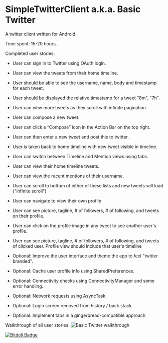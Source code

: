 SimpleTwitterClient a.k.a. Basic Twitter
========================================

A twitter client written for Android.

Time spent: 15-20 hours.

Completed user stories:

- User can sign in to Twitter using OAuth login. 
- User can view the tweets from their home timeline.
- User should be able to see the username, name, body and timestamp for each tweet.
- User should be displayed the relative timestamp for a tweet "8m", "7h".
- User can view more tweets as they scroll with infinite pagination.

- User can compose a new tweet.
- User can click a “Compose” icon in the Action Bar on the top right.
- User can then enter a new tweet and post this to twitter.
- User is taken back to home timeline with new tweet visible in timeline.

- User can switch between Timeline and Mention views using tabs.
- User can view their home timeline tweets.
- User can view the recent mentions of their username.
- User can scroll to bottom of either of these lists and new tweets will load ("infinite scroll")

- User can navigate to view their own profile
- User can see picture, tagline, # of followers, # of following, and tweets on their profile.
- User can click on the profile image in any tweet to see another user's profile.
- User can see picture, tagline, # of followers, # of following, and tweets of clicked user. Profile view should include that user's timeline


- Optional: Improve the user interface and theme the app to feel "twitter branded".
- Optional: Cache user profile info using SharedPreferences.
- Optional: Connectivity checks using ConnectivityManager and some error handling.
- Optional: Network requests using AsyncTask.
- Optional: Login screen removed from history / back stack.

- Optional: Implement tabs in a gingerbread-compatible approach

Walkthrough of all user stories: 
![Basic Twitter walkthrough](simplertwitterclient5.gif)


[![Bitdeli Badge](https://d2weczhvl823v0.cloudfront.net/debangsu/simpletwitterclient/trend.png)](https://bitdeli.com/free "Bitdeli Badge")

